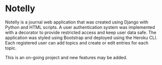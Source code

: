 # Notelly

Notelly is a journal web application that was created using Django with Python and HTML scripts. A user authentication system was implemented with a decorator to provide restricted access and keep user data safe. The application was styled using Bootstrap and deployed using the Heroku CLI. Each registered user can add topics and create or edit entries for each topic. 

This is an on-going project and new features may be added.
